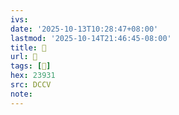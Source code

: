 ```yaml
---
ivs:
date: '2025-10-13T10:28:47+08:00'
lastmod: '2025-10-14T21:46:45-08:00'
title: 􄕾
url: 􄕾
tags: [𣤱]
hex: 23931
src: DCCV
note:
---
```

